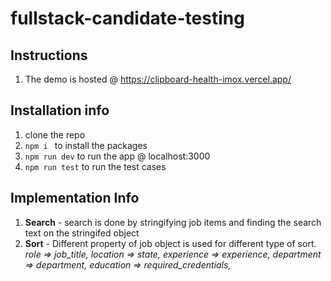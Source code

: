
# fullstack-candidate-testing

## Instructions

1. The demo is hosted @ https://clipboard-health-imox.vercel.app/

## Installation info
1. clone the repo
2. `npm i ` to install the packages
3. `npm run dev` to run the app @ localhost:3000
4. `npm run test` to run the test cases

## Implementation Info
1. **Search** - search is done by stringifying job items and finding the search text on the stringifed object
2. **Sort** - Different property of job object is used for different type of sort. 
*role => job_title,
location => state,
experience => experience,
department => department,
education => required_credentials,*
